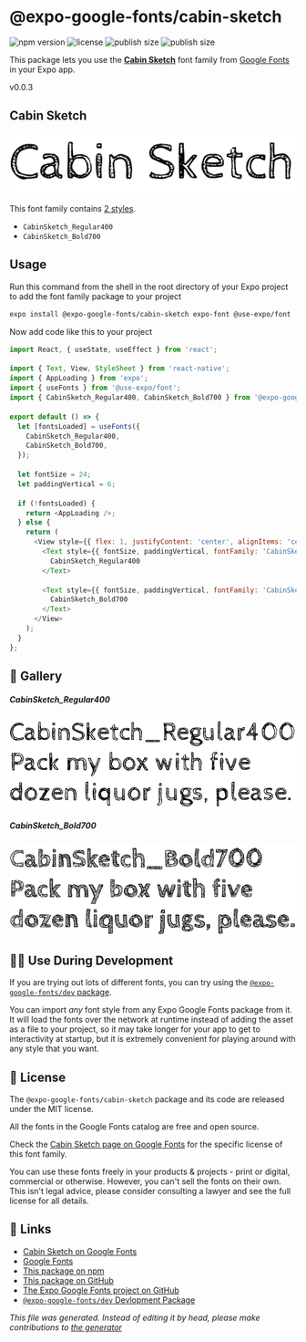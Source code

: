 # @expo-google-fonts/cabin-sketch

![npm version](https://flat.badgen.net/npm/v/@expo-google-fonts/cabin-sketch)
![license](https://flat.badgen.net/github/license/expo/google-fonts)
![publish size](https://flat.badgen.net/packagephobia/install/@expo-google-fonts/cabin-sketch)
![publish size](https://flat.badgen.net/packagephobia/publish/@expo-google-fonts/cabin-sketch)

This package lets you use the [**Cabin Sketch**](https://fonts.google.com/specimen/Cabin+Sketch) font family from [Google Fonts](https://fonts.google.com/) in your Expo app.

v0.0.3

## Cabin Sketch

![Cabin Sketch](./font-family.png)

This font family contains [2 styles](#gallery).

- `CabinSketch_Regular400`
- `CabinSketch_Bold700`

## Usage

Run this command from the shell in the root directory of your Expo project to add the font family package to your project
```sh
expo install @expo-google-fonts/cabin-sketch expo-font @use-expo/font
```

Now add code like this to your project
```js
import React, { useState, useEffect } from 'react';

import { Text, View, StyleSheet } from 'react-native';
import { AppLoading } from 'expo';
import { useFonts } from '@use-expo/font';
import { CabinSketch_Regular400, CabinSketch_Bold700 } from '@expo-google-fonts/cabin-sketch';

export default () => {
  let [fontsLoaded] = useFonts({
    CabinSketch_Regular400,
    CabinSketch_Bold700,
  });

  let fontSize = 24;
  let paddingVertical = 6;

  if (!fontsLoaded) {
    return <AppLoading />;
  } else {
    return (
      <View style={{ flex: 1, justifyContent: 'center', alignItems: 'center' }}>
        <Text style={{ fontSize, paddingVertical, fontFamily: 'CabinSketch_Regular400' }}>
          CabinSketch_Regular400
        </Text>

        <Text style={{ fontSize, paddingVertical, fontFamily: 'CabinSketch_Bold700' }}>
          CabinSketch_Bold700
        </Text>
      </View>
    );
  }
};

```

## 🔡 Gallery

##### CabinSketch_Regular400
![CabinSketch_Regular400](./c56ec3d2c6227ce0f5959e906b36dda6fbf2ea830ed4edeb9000ee53197c122e.ttf.png)

##### CabinSketch_Bold700
![CabinSketch_Bold700](./6dab969699fde26ddd2636960d9e77e5178036db4b98b1f3761df0e74e17ca88.ttf.png)


## 👩‍💻 Use During Development

If you are trying out lots of different fonts, you can try using the [`@expo-google-fonts/dev` package](https://github.com/expo/google-fonts/tree/master/font-packages/dev#readme).

You can import *any* font style from any Expo Google Fonts package from it. It will load the fonts
over the network at runtime instead of adding the asset as a file to your project, so it may take longer
for your app to get to interactivity at startup, but it is extremely convenient
for playing around with any style that you want.

## 📖 License

The `@expo-google-fonts/cabin-sketch` package and its code are released under the MIT license.

All the fonts in the Google Fonts catalog are free and open source.

Check the [Cabin Sketch page on Google Fonts](https://fonts.google.com/specimen/Cabin+Sketch) for the specific license of this font family.

You can use these fonts freely in your products & projects - print or digital, commercial or otherwise. However, you can't sell the fonts on their own. This isn't legal advice, please consider consulting a lawyer and see the full license for all details.

## 🔗 Links

- [Cabin Sketch on Google Fonts](https://fonts.google.com/specimen/Cabin+Sketch)
- [Google Fonts](https://fonts.google.com/)
- [This package on npm](https://www.npmjs.com/package/@expo-google-fonts/cabin-sketch)
- [This package on GitHub](https://github.com/expo/google-fonts/tree/master/font-packages/cabin-sketch)
- [The Expo Google Fonts project on GitHub](https://github.com/expo/google-fonts)
- [`@expo-google-fonts/dev` Devlopment Package](https://github.com/expo/google-fonts/tree/master/font-packages/dev)


*This file was generated. Instead of editing it by head, please make contributions to [the generator](https://github.com/expo/google-fonts/tree/master/packages/generator)*
